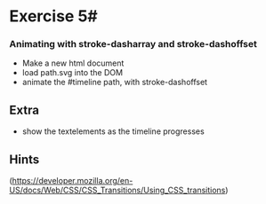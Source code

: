 # Exercise 5#
###  Animating with stroke-dasharray and stroke-dashoffset
* Make a new html document
* load path.svg into the DOM
* animate the #timeline path, with stroke-dashoffset

## Extra
* show the textelements as the timeline progresses

## Hints
(https://developer.mozilla.org/en-US/docs/Web/CSS/CSS_Transitions/Using_CSS_transitions)
